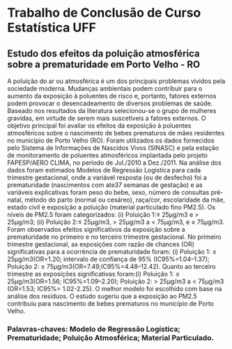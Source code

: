 # Trabalho de Conclusão de Curso Estatística UFF
## Estudo dos efeitos da poluição atmosférica sobre a prematuridade em Porto Velho - RO
A poluição do ar ou atmosférica é um dos principais problemas vividos pela sociedade moderna. Mudanças ambientais podem contribuir para o aumento da exposição à poluentes de risco e, portanto, fatores externos podem provocar o desencadeamento de diversos problemas de saúde. Baseado nos resultados da literatura selecionou-se o grupo de mulheres gravidas, em virtude de serem mais suscetíveis a fatores externos.
O objetivo principal foi avaliar os efeitos da exposição à poluentes atmosféricos sobre o nascimento de bebes prematuros de mães residentes no município de Porto Velho (RO). Foram utilizados os dados fornecidos pelo Sistema de Informações de Nascidos Vivos
(SINASC) e pela estação de monitoramento de poluentes atmosféricos implantada pelo projeto FAPESP/AERO CLIMA, no período de Jul./2010 a Dez./2011. Na análise dos dados foram estimados Modelos de Regressão Logística para cada trimestre gestacional, onde a variável resposta (ou de desfecho) foi a prematuridade (nascimentos com ate37 semanas de gestação) e as variáveis explicativas foram peso do bebe, sexo, número de consultas pré-natal, método do parto (normal ou cesáreo), raça/cor, escolaridade da mãe, estado civil e exposição a poluição (material particulado fino PM2.5). Os níveis de PM2.5 foram categorizados: (i) Poluição 1:≤ 25μg/m3 e > 25μg/m3; (ii) Poluição 2:≤ 25μg/m3, > 25μg/m3 a < 75μg/m3, e ≥ 75μg/m3. Foram observados efeitos significativos da exposição sobre a prematuridade no primeiro e no terceiro trimestre gestacional. No primeiro trimestre gestacional, as exposições com razão de chances (OR) significativas para a ocorrência de prematuridade foram: (i) Poluição 1: ≤ 25μg/m3(OR=1.20; intervalo de confiança de 95% (IC95%=1.04–1.37); Poluição 2: ≥ 75μg/m3(OR=7.49;IC95%=4.48–12.42). Quanto ao terceiro trimestre as exposições significativas foram:(i) Poluição 1: ≤ 25μg/m3(OR=1.56; IC95%=1.09–2.20); Poluição 2: > 25μg/m3 a < 75μg/m3 (OR=1.53; IC95%= 1.02-2.25). O melhor modelo foi escolhido com base na análise dos resíduos. O estudo sugeriu que a exposição ao PM2.5 contribuiu para nascimento de bebes prematuros no município de Porto Velho.

### Palavras-chaves: Modelo de Regressão Logística; Prematuridade; Poluição Atmosférica; Material Particulado.

